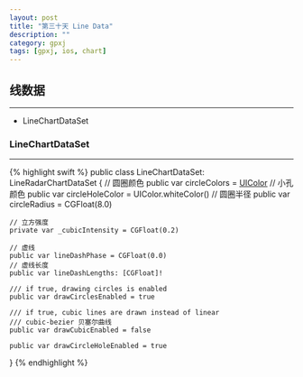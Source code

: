 ```yaml
---
layout: post
title: "第三十天 Line Data"
description: ""
category: gpxj
tags: [gpxj, ios, chart]
---
```



## 线数据
---

* LineChartDataSet 

### LineChartDataSet
---

{% highlight swift %}
public class LineChartDataSet: LineRadarChartDataSet
{
    // 圆圈颜色
    public var circleColors = [UIColor]()
    // 小孔颜色
    public var circleHoleColor = UIColor.whiteColor()
    // 圆圈半径
    public var circleRadius = CGFloat(8.0)
    
    // 立方强度
    private var _cubicIntensity = CGFloat(0.2)
    
    // 虚线
    public var lineDashPhase = CGFloat(0.0)
    // 虚线长度
    public var lineDashLengths: [CGFloat]!
    
    /// if true, drawing circles is enabled
    public var drawCirclesEnabled = true
    
    /// if true, cubic lines are drawn instead of linear
    /// cubic-bezier 贝塞尔曲线
    public var drawCubicEnabled = false
    
    public var drawCircleHoleEnabled = true
}
{% endhighlight %}

